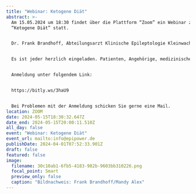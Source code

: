 ```yaml
---
title: "Webinar: Ketogene Diät"
abstract: >-
  Am 15.05.2024 um 18:30 findet über die Plattform “Zoom” ein Webinar zum Thema
  “Ketogene Diät” statt. 


  Dr. Frank Brandhoff, Abteilungsarzt Klinische Epileptologie Kleinwachau, und Mandy Alex, Diätassistentin Kleinwachau, werden dieses Webinar halten.


  Es ist jeder herzlich eingeladen. Patienten, Angehörige, medizinisches Fachpersonal, Interessierte, etc.


  Anmeldung unter folgendem Link:


  https://bitly.ws/3haU9


  Bei Problemen mit der Anmeldung schicken Sie gerne eine Mail.
location: ZOOM
date: 2024-05-15T18:30:32.647Z
date_end: 2024-05-15T20:00:11.510Z
all_day: false
event: "Webinar: Ketogene Diät"
event_url: mailto:info@epipower.de
publishDate: 2024-04-01T07:52:33.901Z
draft: false
featured: false
image:
  filename: 30c10ab1-6fb5-4183-982b-9603bb310226.png
  focal_point: Smart
  preview_only: false
  caption: "Bildnachweis: Frank Brandhoff/Mandy Alex"
---
```

